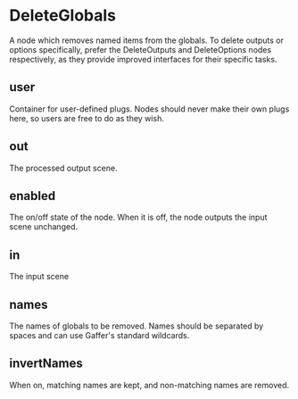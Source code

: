 # DeleteGlobals

A node which removes named items from the globals.
To delete outputs or options specifically, prefer
the DeleteOutputs and DeleteOptions nodes respectively,
as they provide improved interfaces for their specific
tasks.

## user

 Container for user-defined plugs. Nodes
should never make their own plugs here,
so users are free to do as they wish.

## out

 The processed output scene.

## enabled

 The on/off state of the node. When it is off, the node outputs the input scene unchanged.

## in

 The input scene

## names

 The names of globals to be removed. Names should be
separated by spaces and can use Gaffer's standard wildcards.

## invertNames

 When on, matching names are kept, and non-matching names are removed.

